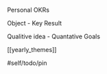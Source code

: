 Personal OKRs

Object - Key Result

Qualitive idea - Quantative Goals

[[yearly_themes]]

#self/todo/pin 